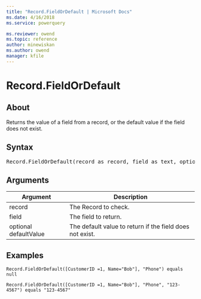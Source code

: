 ```yaml
---
title: "Record.FieldOrDefault | Microsoft Docs"
ms.date: 4/16/2018
ms.service: powerquery

ms.reviewer: owend
ms.topic: reference
author: minewiskan
ms.author: owend
manager: kfile
---
```

# Record.FieldOrDefault

  
## About  
Returns the value of a field from a record, or the default value if the field does not exist.  
  
## Syntax

<pre>
Record.FieldOrDefault(record as record, field as text, optional defaultValue as any) as any  
</pre>
  
## Arguments  
  
|Argument|Description|  
|------------|---------------|  
|record|The Record to check.|  
|field|The field to return.|  
|optional defaultValue|The default value to return if the field does not exist.|  
  
## Examples  
  
```powerquery-m 
Record.FieldOrDefault([CustomerID =1, Name="Bob"], "Phone") equals null  
```  
  
```powerquery-m 
Record.FieldOrDefault([CustomerID =1, Name="Bob"], "Phone", "123-4567") equals "123-4567"  
```  
